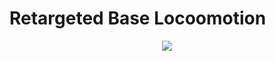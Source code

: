 # Retargeted Base Locoomotion

<p align="center">
  <img src="https://github.com/the-mixtape/RetargetedBaseLocomotion/tree/master/.github/Show.gif">
</p>
